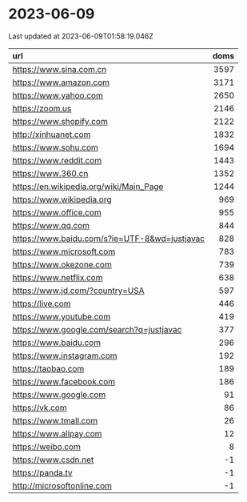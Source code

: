 # 2023-06-09

<!-- BEGIN -->
Last updated at 2023-06-09T01:58:19.046Z

url | doms
:- | -:
https://www.sina.com.cn | 3597
https://www.amazon.com | 3171
https://www.yahoo.com | 2650
https://zoom.us | 2146
https://www.shopify.com | 2122
http://xinhuanet.com | 1832
https://www.sohu.com | 1694
https://www.reddit.com | 1443
https://www.360.cn | 1352
https://en.wikipedia.org/wiki/Main_Page | 1244
https://www.wikipedia.org | 969
https://www.office.com | 955
https://www.qq.com | 844
https://www.baidu.com/s?ie=UTF-8&wd=justjavac | 828
https://www.microsoft.com | 783
https://www.okezone.com | 739
https://www.netflix.com | 638
https://www.jd.com/?country=USA | 597
https://live.com | 446
https://www.youtube.com | 419
https://www.google.com/search?q=justjavac | 377
https://www.baidu.com | 296
https://www.instagram.com | 192
https://taobao.com | 189
https://www.facebook.com | 186
https://www.google.com | 91
https://vk.com | 86
https://www.tmall.com | 26
https://www.alipay.com | 12
https://weibo.com | 8
https://www.csdn.net | -1
https://panda.tv | -1
http://microsoftonline.com | -1
<!-- END -->
